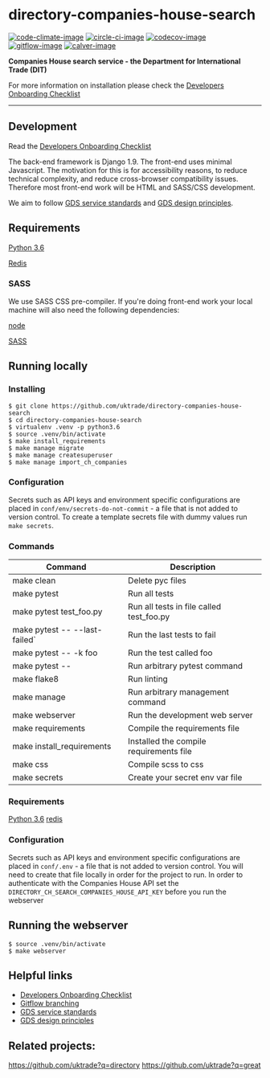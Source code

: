 # directory-companies-house-search

[![code-climate-image]][code-climate]
[![circle-ci-image]][circle-ci]
[![codecov-image]][codecov]
[![gitflow-image]][gitflow]
[![calver-image]][calver]

**Companies House search service - the Department for International Trade (DIT)**

For more information on installation please check the [Developers Onboarding Checklist](https://uktrade.atlassian.net/wiki/spaces/ED/pages/32243946/Developers+onboarding+checklist)

---

## Development

Read the [Developers Onboarding Checklist](https://uktrade.atlassian.net/wiki/spaces/ED/pages/32243946/Developers+onboarding+checklist)

The back-end framework is Django 1.9. The front-end uses minimal Javascript. The motivation for this is for accessibility reasons, to reduce technical complexity, and reduce cross-browser compatibility issues. Therefore most front-end work will be HTML and SASS/CSS development.

We aim to follow [GDS service standards](https://www.gov.uk/service-manual/service-standard) and [GDS design principles](https://www.gov.uk/design-principles).

## Requirements
[Python 3.6](https://www.python.org/downloads/release/python-366/)

[Redis]( https://redis.io/)

### SASS
We use SASS CSS pre-compiler. If you're doing front-end work your local machine will also need the following dependencies:

[node](https://nodejs.org/en/download/)

[SASS](http://sass-lang.com/)

## Running locally

### Installing
    $ git clone https://github.com/uktrade/directory-companies-house-search
    $ cd directory-companies-house-search
    $ virtualenv .venv -p python3.6
    $ source .venv/bin/activate
    $ make install_requirements
    $ make manage migrate
    $ make manage createsuperuser
    $ make manage import_ch_companies

### Configuration

Secrets such as API keys and environment specific configurations are placed in `conf/env/secrets-do-not-commit` - a file that is not added to version control. To create a template secrets file with dummy values run `make secrets`.

### Commands

| Command                       | Description |
| ----------------------------- | ------------|
| make clean                    | Delete pyc files |
| make pytest                   | Run all tests |
| make pytest test_foo.py       | Run all tests in file called test_foo.py |
| make pytest -- --last-failed` | Run the last tests to fail |
| make pytest -- -k foo         | Run the test called foo |
| make pytest -- <foo>          | Run arbitrary pytest command |
| make flake8                   | Run linting |
| make manage <foo>             | Run arbitrary management command |
| make webserver                | Run the development web server |
| make requirements             | Compile the requirements file |
| make install_requirements     | Installed the compile requirements file |
| make css                      | Compile scss to css |
| make secrets                  | Create your secret env var file |

### Requirements

[Python 3.6](https://www.python.org/downloads/release/python-368/)
[redis](https://redis.io/)


### Configuration
Secrets such as API keys and environment specific configurations are placed in `conf/.env` - a file that is not added to version control. You will need to create that file locally in order for the project to run.
In order to authenticate with the Companies House API set the `DIRECTORY_CH_SEARCH_COMPANIES_HOUSE_API_KEY` before you run the webserver

## Running the webserver

    $ source .venv/bin/activate
    $ make webserver


## Helpful links
* [Developers Onboarding Checklist](https://uktrade.atlassian.net/wiki/spaces/ED/pages/32243946/Developers+onboarding+checklist)
* [Gitflow branching](https://uktrade.atlassian.net/wiki/spaces/ED/pages/737182153/Gitflow+and+releases)
* [GDS service standards](https://www.gov.uk/service-manual/service-standard)
* [GDS design principles](https://www.gov.uk/design-principles)

## Related projects:
https://github.com/uktrade?q=directory
https://github.com/uktrade?q=great

[code-climate-image]: https://codeclimate.com/github/uktrade/directory-companies-house-search/badges/issue_count.svg
[code-climate]: https://codeclimate.com/github/uktrade/directory-companies-house-search

[circle-ci-image]: https://circleci.com/gh/uktrade/directory-companies-house-search/tree/master.svg?style=svg
[circle-ci]: https://circleci.com/gh/uktrade/directory-companies-house-search/tree/master

[codecov-image]: https://codecov.io/gh/uktrade/directory-companies-house-search/branch/master/graph/badge.svg
[codecov]: https://codecov.io/gh/uktrade/directory-companies-house-search

[gitflow-image]: https://img.shields.io/badge/Branching%20strategy-gitflow-5FBB1C.svg
[gitflow]: https://www.atlassian.com/git/tutorials/comparing-workflows/gitflow-workflow

[calver-image]: https://img.shields.io/badge/Versioning%20strategy-CalVer-5FBB1C.svg
[calver]: https://calver.org
